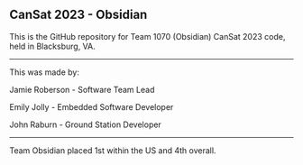 ## CanSat 2023 - Obsidian

This is the GitHub repository for Team 1070 (Obsidian) CanSat 2023 code, held in Blacksburg, VA.

-------------------------------

This was made by:

Jamie Roberson - Software Team Lead

Emily Jolly - Embedded Software Developer

John Raburn - Ground Station Developer

-------------------------------

Team Obsidian placed 1st within the US and 4th overall.

